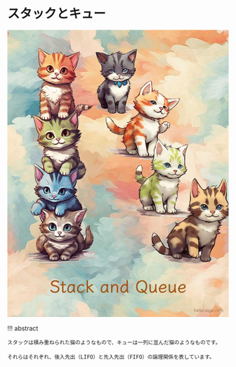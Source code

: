 # スタックとキュー

![スタックとキュー](../assets/covers/chapter_stack_and_queue.jpg)

!!! abstract

    スタックは積み重ねられた猫のようなもので、キューは一列に並んだ猫のようなものです。

    それらはそれぞれ、後入先出（LIFO）と先入先出（FIFO）の論理関係を表しています。
